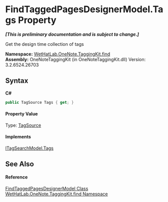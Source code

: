# FindTaggedPagesDesignerModel.Tags Property 
 _**\[This is preliminary documentation and is subject to change.\]**_

Get the design time collection of tags

**Namespace:**&nbsp;<a href="0e3a8efd-07d2-1709-b1cd-709153222081">WetHatLab.OneNote.TaggingKit.find</a><br />**Assembly:**&nbsp;OneNoteTaggingKit (in OneNoteTaggingKit.dll) Version: 3.2.6524.26703

## Syntax

**C#**<br />
``` C#
public TagSource Tags { get; }
```


#### Property Value
Type: <a href="da46faed-d924-a941-91a9-5e5af949d1bf">TagSource</a>

#### Implements
<a href="b8c2a358-8bae-beb8-7149-7eb6b32b060e">ITagSearchModel.Tags</a><br />

## See Also


#### Reference
<a href="d7a56022-2fb3-d50d-038d-a3a5d1d49fe2">FindTaggedPagesDesignerModel Class</a><br /><a href="0e3a8efd-07d2-1709-b1cd-709153222081">WetHatLab.OneNote.TaggingKit.find Namespace</a><br />